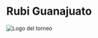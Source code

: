 <!DOCTYPE html>
<html lang="es">
<head>
  <meta charset="UTF-8">
  <title>Torneo Rubi Guanajuato</title>
</head>
<body>
  <h1>Rubi Guanajuato</h1>
  <img src="rubi.png" alt="Logo del torneo">
</body>
</html>
